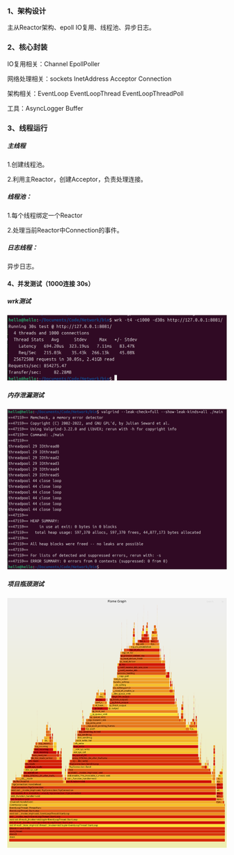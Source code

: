 ### 1、架构设计

主从Reactor架构、epoll IO复用、线程池、异步日志。

### 2、核心封装

IO复用相关：Channel	EpollPoller	

网络处理相关：sockets	InetAddress	Acceptor	Connection

架构相关：EventLoop	EventLoopThread		EventLoopThreadPoll

工具：AsyncLogger	Buffer	

### 3、线程运行

##### 主线程

1.创建线程池。

2.利用主Reactor，创建Acceptor，负责处理连接。

##### 线程池：

1.每个线程绑定一个Reactor

2.处理当前Reactor中Connection的事件。

##### 日志线程：

异步日志。

#### 4、并发测试（1000连接 30s）

##### wrk测试

![wrk测试](https://github.com/HelloDVA/Network/blob/main/1000-30s-wrk.png)

##### 内存泄漏测试

![内存泄漏测试](https://github.com/HelloDVA/Network/blob/main/1000-30s-valgrind.png)

##### 项目瓶颈测试

![项目瓶颈测试](https://github.com/HelloDVA/Network/blob/main/1000-30s-flame.svg)
